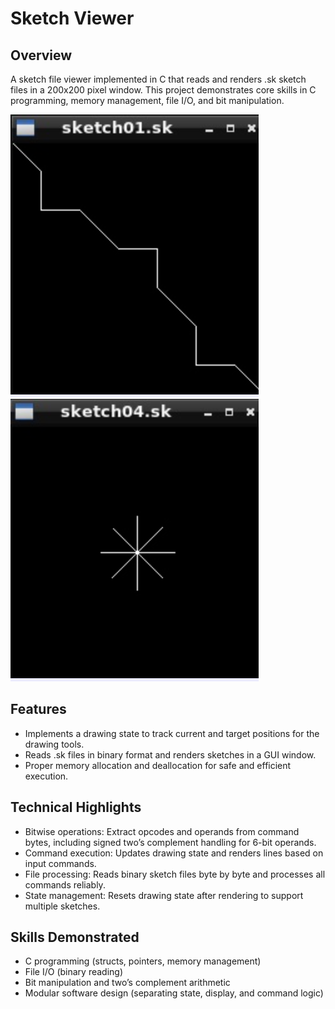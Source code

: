 # Sketch Viewer

## Overview
A sketch file viewer implemented in C that reads and renders .sk sketch files in a 200x200 pixel window. This project demonstrates core skills in C programming, memory management, file I/O, and bit manipulation.

![Sketch Viewer Screenshot](images/Sketch01.png) ![Sketch Viewer Screenshot](images/Sketch04.png)
## Features
- Implements a drawing state to track current and target positions for the drawing tools.
- Reads .sk files in binary format and renders sketches in a GUI window.
- Proper memory allocation and deallocation for safe and efficient execution.

## Technical Highlights
- Bitwise operations: Extract opcodes and operands from command bytes, including signed two’s complement handling for 6-bit operands.
- Command execution: Updates drawing state and renders lines based on input commands.
- File processing: Reads binary sketch files byte by byte and processes all commands reliably.
- State management: Resets drawing state after rendering to support multiple sketches.

## Skills Demonstrated
- C programming (structs, pointers, memory management)
- File I/O (binary reading)
- Bit manipulation and two’s complement arithmetic
- Modular software design (separating state, display, and command logic)


  
